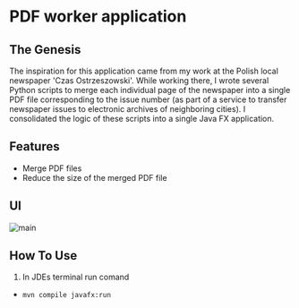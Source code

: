 # PDF worker application

## The Genesis
The inspiration for this application came from my work at the Polish local newspaper 'Czas Ostrzeszowski'. 
While working there, I wrote several Python scripts to merge each individual page of the newspaper into a single PDF file corresponding to the issue number (as part of a service to transfer newspaper issues to electronic archives of neighboring cities). I consolidated the logic of these scripts into a single Java FX application.

## Features
- Merge PDF files
- Reduce the size of the merged PDF file

## UI
![main](https://github.com/andreichernetskii/PDF_Worker_App/assets/73879364/c74474c9-8467-42c4-9b99-047b8eb904fc)

## How To Use
1. In JDEs terminal run comand
  - ``` mvn compile javafx:run ```
